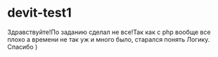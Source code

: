 # devit-test1
Здравствуйте!По заданию сделал не все!Так как с php вообще все плохо а времени не так уж и много было, старался понять Логику.
Спасибо )
